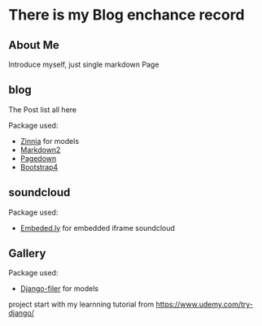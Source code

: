 

# There is my Blog enchance record
<!-- = = = -->
<!-- This would be deploy to <http://www.cropse.com/> -->
## About Me
Introduce myself, just single markdown Page

## blog
The Post list all here

Package used:

* [Zinnia] for models
* [Markdown2]
* [Pagedown]
* [Bootstrap4]

## soundcloud
Package used:

* [Embeded.ly] for embedded iframe soundcloud

## Gallery
Package used:

* [Django-filer] for models


project start with my learnning tutorial from <https://www.udemy.com/try-django/>

[Zinnia]: http://docs.django-blog-zinnia.com/en/develop/index.html
[Markdown2]: https://github.com/trentm/python-markdown2
[Pagedown]: https://github.com/timmyomahony/django-pagedown
[Bootstrap4]: https://v4-alpha.getbootstrap.com/

[Embeded.ly]: http://embed.ly/embed
[Django-filer]: https://github.com/divio/django-filer